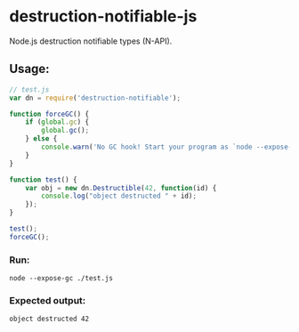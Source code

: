 # destruction-notifiable-js

Node.js destruction notifiable types (N-API).


## Usage:

```javascript
// test.js
var dn = require('destruction-notifiable');

function forceGC() {
    if (global.gc) {
        global.gc();
    } else {
        console.warn('No GC hook! Start your program as `node --expose-gc ./test.js`.');
    }
}

function test() {
    var obj = new dn.Destructible(42, function(id) {
        console.log("object destructed " + id);
    });
}

test();
forceGC();
```

### Run: 

`node --expose-gc ./test.js`

### Expected output: 

`object destructed 42`